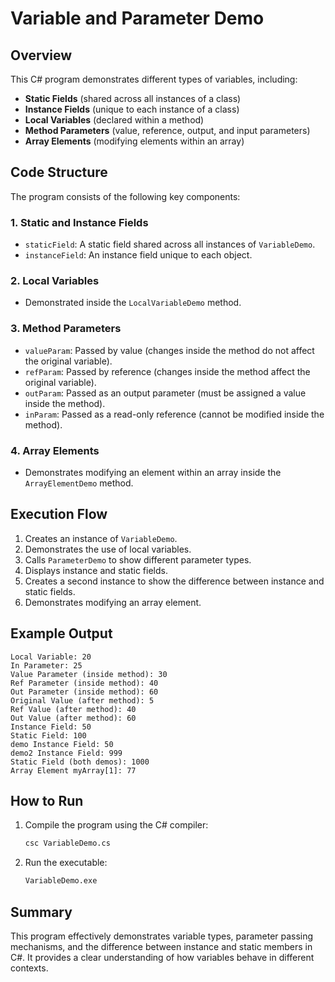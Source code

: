 # Variable and Parameter Demo

## Overview
This C# program demonstrates different types of variables, including:
- **Static Fields** (shared across all instances of a class)
- **Instance Fields** (unique to each instance of a class)
- **Local Variables** (declared within a method)
- **Method Parameters** (value, reference, output, and input parameters)
- **Array Elements** (modifying elements within an array)

## Code Structure
The program consists of the following key components:

### 1. **Static and Instance Fields**
- `staticField`: A static field shared across all instances of `VariableDemo`.
- `instanceField`: An instance field unique to each object.

### 2. **Local Variables**
- Demonstrated inside the `LocalVariableDemo` method.

### 3. **Method Parameters**
- `valueParam`: Passed by value (changes inside the method do not affect the original variable).
- `refParam`: Passed by reference (changes inside the method affect the original variable).
- `outParam`: Passed as an output parameter (must be assigned a value inside the method).
- `inParam`: Passed as a read-only reference (cannot be modified inside the method).

### 4. **Array Elements**
- Demonstrates modifying an element within an array inside the `ArrayElementDemo` method.

## Execution Flow
1. Creates an instance of `VariableDemo`.
2. Demonstrates the use of local variables.
3. Calls `ParameterDemo` to show different parameter types.
4. Displays instance and static fields.
5. Creates a second instance to show the difference between instance and static fields.
6. Demonstrates modifying an array element.

## Example Output
```
Local Variable: 20
In Parameter: 25
Value Parameter (inside method): 30
Ref Parameter (inside method): 40
Out Parameter (inside method): 60
Original Value (after method): 5
Ref Value (after method): 40
Out Value (after method): 60
Instance Field: 50
Static Field: 100
demo Instance Field: 50
demo2 Instance Field: 999
Static Field (both demos): 1000
Array Element myArray[1]: 77
```

## How to Run
1. Compile the program using the C# compiler:
   ```sh
   csc VariableDemo.cs
   ```
2. Run the executable:
   ```sh
   VariableDemo.exe
   ```

## Summary
This program effectively demonstrates variable types, parameter passing mechanisms, and the difference between instance and static members in C#. It provides a clear understanding of how variables behave in different contexts.

